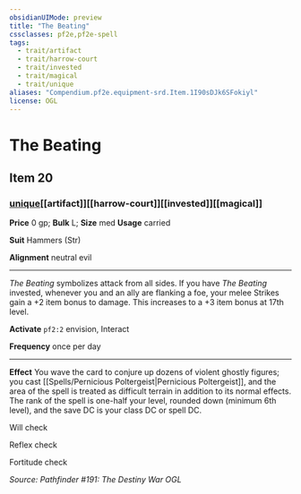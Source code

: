 ```yaml
---
obsidianUIMode: preview
title: "The Beating"
cssclasses: pf2e,pf2e-spell
tags:
  - trait/artifact
  - trait/harrow-court
  - trait/invested
  - trait/magical
  - trait/unique
aliases: "Compendium.pf2e.equipment-srd.Item.1I90sDJk6SFokiyl"
license: OGL
---
```

# The Beating
## Item 20
### [unique](unique "Unique Rarity Trait")[[artifact]][[harrow-court]][[invested]][[magical]]


**Price** 0 gp; 
**Bulk** L; **Size** med
**Usage** carried

**Suit** Hammers (Str)

**Alignment** neutral evil

* * *

_The Beating_ symbolizes attack from all sides. If you have _The Beating_ invested, whenever you and an ally are flanking a foe, your melee Strikes gain a +2 item bonus to damage. This increases to a +3 item bonus at 17th level.

**Activate** `pf2:2` envision, Interact

**Frequency** once per day

* * *

**Effect** You wave the card to conjure up dozens of violent ghostly figures; you cast [[Spells/Pernicious Poltergeist|Pernicious Poltergeist]], and the area of the spell is treated as difficult terrain in addition to its normal effects. The rank of the spell is one-half your level, rounded down (minimum 6th level), and the save DC is your class DC or spell DC.

Will check

Reflex check

Fortitude check

*Source: Pathfinder #191: The Destiny War*
*OGL*